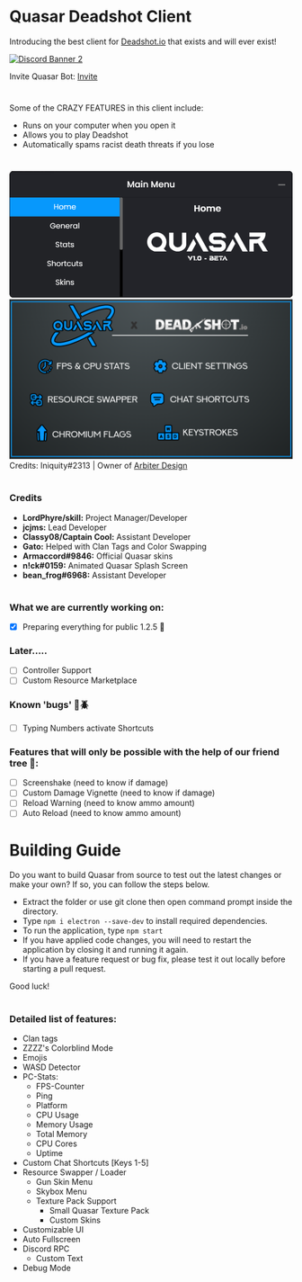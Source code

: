 # Quasar Deadshot Client

Introducing the best client for [Deadshot.io](https://deadshot.io/) that exists and will ever exist!

[![Discord Banner 2](https://discordapp.com/api/guilds/1071922870663528499/widget.png?style=banner2)](https://discord.gg/pdnjqV3tXV)

Invite Quasar Bot: [Invite](https://discord.com/api/oauth2/authorize?client_id=1086803072203882496&permissions=2147483648&scope=bot%20applications.commands)
#

Some of the CRAZY FEATURES in this client include:
 
- Runs on your computer when you open it
- Allows you to play Deadshot
- Automatically spams racist death threats if you lose

#

![](images/home.png)
![](images/Quasar_Feature_List_2.png)
Credits: Iniquity#2313 | Owner of [Arbiter Design](https://www.arbiterdesign.net/)

#

### Credits

* **LordPhyre/skill:** Project Manager/Developer
* **jcjms:** Lead Developer
* **Classy08/Captain Cool:** Assistant Developer
* **Gato:** Helped with Clan Tags and Color Swapping
* **Armaccord#9846:** Official Quasar skins
* **n!ck#0159:** Animated Quasar Splash Screen
* **bean_frog#6968:** Assistant Developer


#

### What we are currently working on:
- [x] Preparing everything for public 1.2.5 :eyes:

### Later.....
- [ ] Controller Support
- [ ] Custom Resource Marketplace

### Known 'bugs' 🚨🪲
- [ ] Typing Numbers activate Shortcuts

### Features that will only be possible with the help of our friend tree 🙂:
- [ ] Screenshake (need to know if damage)
- [ ] Custom Damage Vignette (need to know if damage)
- [ ] Reload Warning (need to know ammo amount)
- [ ] Auto Reload (need to know ammo amount)

#

# Building Guide
Do you want to build Quasar from source to test out the latest changes or make your own? 
If so, you can follow the steps below.

- Extract the folder or use git clone then open command prompt inside the directory.
- Type `npm i electron --save-dev` to install required dependencies.
- To run the application, type `npm start`
- If you have applied code changes, you will need to restart the application by closing it and running it again.
- If you have a feature request or bug fix, please test it out locally before starting a pull request.

Good luck!

#
### Detailed list of features:

- Clan tags
- ZZZZ's Colorblind Mode
- Emojis
- WASD Detector
- PC-Stats:
    - FPS-Counter
    - Ping
    - Platform
    - CPU Usage
    - Memory Usage
    - Total Memory
    - CPU Cores
    - Uptime
- Custom Chat Shortcuts [Keys 1-5]
- Resource Swapper / Loader
    - Gun Skin Menu
    - Skybox Menu
    - Texture Pack Support
        - Small Quasar Texture Pack
        - Custom Skins
- Customizable UI
- Auto Fullscreen
- Discord RPC
    - Custom Text
- Debug Mode
